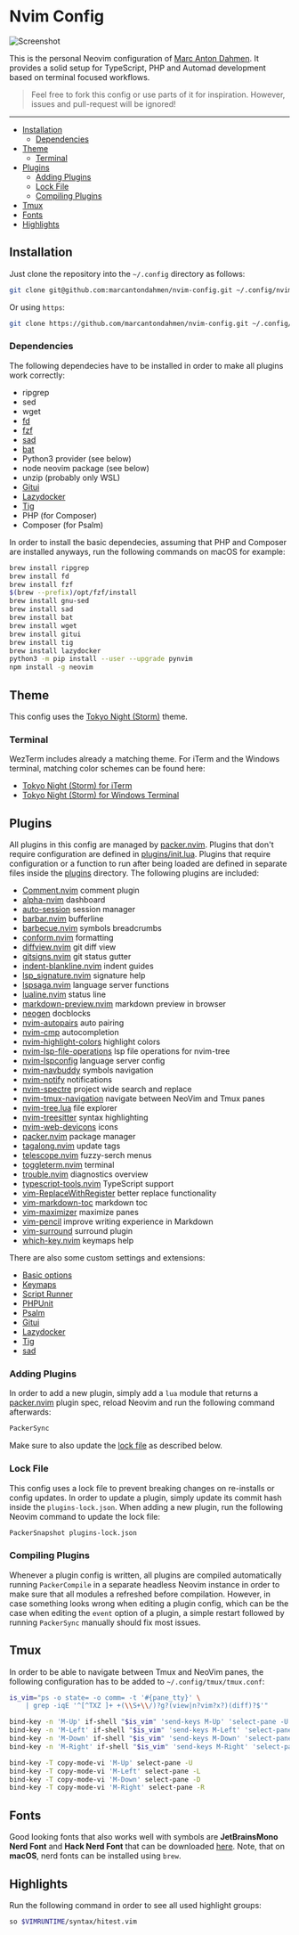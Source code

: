 # Nvim Config

![Screenshot](images/editor-tokyonight.png)

This is the personal Neovim configuration of [Marc Anton Dahmen](https://marcdahmen.de). It provides a solid setup for TypeScript, PHP and Automad development based on terminal focused workflows.

> Feel free to fork this config or use parts of it for inspiration. However, issues and pull-request will be ignored!

______________________________________________________________________

<!-- vim-markdown-toc GFM -->

- [Installation](#installation)
  - [Dependencies](#dependencies)
- [Theme](#theme)
  - [Terminal](#terminal)
- [Plugins](#plugins)
  - [Adding Plugins](#adding-plugins)
  - [Lock File](#lock-file)
  - [Compiling Plugins](#compiling-plugins)
- [Tmux](#tmux)
- [Fonts](#fonts)
- [Highlights](#highlights)

<!-- vim-markdown-toc -->

## Installation

Just clone the repository into the `~/.config` directory as follows:

```bash
git clone git@github.com:marcantondahmen/nvim-config.git ~/.config/nvim
```

Or using `https`:

```bash
git clone https://github.com/marcantondahmen/nvim-config.git ~/.config/nvim
```

### Dependencies

The following dependecies have to be installed in order to make all plugins
work correctly:

- ripgrep
- sed
- wget
- [fd](https://github.com/sharkdp/fd)
- [fzf](https://github.com/junegunn/fzf)
- [sad](https://github.com/ms-jpq/sad)
- [bat](https://github.com/sharkdp/bat)
- Python3 provider (see below)
- node neovim package (see below)
- unzip (probably only WSL)
- [Gitui](https://github.com/extrawurst/gitui)
- [Lazydocker](https://github.com/jesseduffield/lazydocker)
- [Tig](https://jonas.github.io/tig/)
- PHP (for Composer)
- Composer (for Psalm)

In order to install the basic dependecies, assuming that PHP and Composer are installed anyways, run the following commands on macOS for example:

```bash
brew install ripgrep
brew install fd
brew install fzf
$(brew --prefix)/opt/fzf/install
brew install gnu-sed
brew install sad
brew install bat
brew install wget
brew install gitui
brew install tig
brew install lazydocker
python3 -m pip install --user --upgrade pynvim
npm install -g neovim
```

## Theme

This config uses the [Tokyo Night (Storm)](https://github.com/folke/tokyonight.nvim) theme.

### Terminal

WezTerm includes already a matching theme. For iTerm and the Windows terminal, matching color schemes can be found here:

- [Tokyo Night (Storm) for iTerm](https://github.com/folke/tokyonight.nvim/blob/main/extras/iterm/tokyonight_storm.itermcolors)
- [Tokyo Night (Storm) for Windows Terminal](https://github.com/folke/tokyonight.nvim/blob/main/extras/windows_terminal/tokyonight_storm.json)

## Plugins

All plugins in this config are managed by [packer.nvim](https://github.com/wbthomason/packer.nvim). Plugins that don't require configuration are defined in [plugins/init.lua](https://github.com/marcantondahmen/nvim-config/blob/master/lua/marcantondahmen/plugins/init.lua). Plugins that require configuration or a function to run after being loaded are defined in separate files inside the [plugins](https://github.com/marcantondahmen/nvim-config/tree/master/lua/marcantondahmen/plugins) directory. The following plugins are included:

- [Comment.nvim](https://github.com/numToStr/Comment.nvim) comment plugin
- [alpha-nvim](https://github.com/goolord/alpha-nvim) dashboard
- [auto-session](https://github.com/rmagatti/auto-session) session manager
- [barbar.nvim](https://github.com/romgrk/barbar.nvim) bufferline
- [barbecue.nvim](https://github.com/utilyre/barbecue.nvim) symbols breadcrumbs
- [conform.nvim](https://github.com/stevearc/conform.nvim) formatting
- [diffview.nvim](https://github.com/sindrets/diffview.nvim) git diff view
- [gitsigns.nvim](https://github.com/lewis6991/gitsigns.nvim) git status gutter
- [indent-blankline.nvim](https://github.com/lukas-reineke/indent-blankline.nvim) indent guides
- [lsp_signature.nvim](https://github.com/ray-x/lsp_signature.nvim) signature help
- [lspsaga.nvim](https://github.com/glepnir/lspsaga.nvim) language server functions
- [lualine.nvim](https://github.com/nvim-lualine/lualine.nvim) status line
- [markdown-preview.nvim](https://github.com/iamcco/markdown-preview.nvim) markdown preview in browser
- [neogen](https://github.com/danymat/neogen) docblocks
- [nvim-autopairs](https://github.com/windwp/nvim-autopairs) auto pairing
- [nvim-cmp](https://github.com/hrsh7th/nvim-cmp) autocompletion
- [nvim-highlight-colors](https://github.com/brenoprata10/nvim-highlight-colors) highlight colors
- [nvim-lsp-file-operations](https://github.com/antosha417/nvim-lsp-file-operations) lsp file operations for nvim-tree
- [nvim-lspconfig](https://github.com/neovim/nvim-lspconfig) language server config
- [nvim-navbuddy](https://github.com/SmiteshP/nvim-navbuddy) symbols navigation
- [nvim-notify](https://github.com/rcarriga/nvim-notify) notifications
- [nvim-spectre](https://github.com/nvim-pack/nvim-spectre) project wide search and replace
- [nvim-tmux-navigation](https://github.com/alexghergh/nvim-tmux-navigation) navigate between NeoVim and Tmux panes
- [nvim-tree.lua](https://github.com/nvim-tree/nvim-tree.lua) file explorer
- [nvim-treesitter](https://github.com/nvim-treesitter/nvim-treesitter) syntax highlighting
- [nvim-web-devicons](https://github.com/nvim-tree/nvim-web-devicons) icons
- [packer.nvim](https://github.com/wbthomason/packer.nvim) package manager
- [tagalong.nvim](https://github.com/AndrewRadev/tagalong.vim) update tags
- [telescope.nvim](https://github.com/nvim-telescope/telescope.nvim) fuzzy-serch menus
- [toggleterm.nvim](https://github.com/akinsho/toggleterm.nvim) terminal
- [trouble.nvim](https://github.com/folke/trouble.nvim) diagnostics overview
- [typescript-tools.nvim](https://github.com/pmizio/typescript-tools.nvim) TypeScript support
- [vim-ReplaceWithRegister](https://github.com/inkarkat/vim-ReplaceWithRegister) better replace functionality
- [vim-markdown-toc](https://github.com/mzlogin/vim-markdown-toc) markdown toc
- [vim-maximizer](https://github.com/szw/vim-maximizer) maximize panes
- [vim-pencil](https://github.com/preservim/vim-pencil) improve writing experience in Markdown
- [vim-surround](https://github.com/tpope/vim-surround) surround plugin
- [which-key.nvim](https://github.com/folke/which-key.nvim) keymaps help

There are also some custom settings and extensions:

- [Basic options](https://github.com/marcantondahmen/nvim-config/blob/master/lua/marcantondahmen/core/options.lua)
- [Keymaps](https://github.com/marcantondahmen/nvim-config/blob/master/lua/marcantondahmen/core/keymaps.lua)
- [Script Runner](lua/telescope/_extensions/scripts.lua)
- [PHPUnit](https://github.com/marcantondahmen/nvim-config/blob/master/lua/marcantondahmen/plugins/toggleterm.lua#L50)
- [Psalm](https://github.com/marcantondahmen/nvim-config/blob/master/lua/marcantondahmen/plugins/toggleterm.lua#L61)
- [Gitui](https://github.com/marcantondahmen/nvim-config/blob/master/lua/marcantondahmen/plugins/toggleterm.lua#L72)
- [Lazydocker](https://github.com/marcantondahmen/nvim-config/blob/master/lua/marcantondahmen/plugins/toggleterm.lua#L83)
- [Tig](https://github.com/marcantondahmen/nvim-config/blob/master/lua/marcantondahmen/plugins/toggleterm.lua#L94)
- [sad](https://github.com/marcantondahmen/nvim-config/blob/master/lua/marcantondahmen/plugins/toggleterm.lua#L105)

### Adding Plugins

In order to add a new plugin, simply add a `lua` module that returns a [packer.nvim](https://github.com/wbthomason/packer.nvim?tab=readme-ov-file#specifying-plugins) plugin spec, reload Neovim and run the following command afterwards:

```bash
PackerSync
```

Make sure to also update the [lock file](#lock-file) as described below.

### Lock File

This config uses a lock file to prevent breaking changes on re-installs or config updates. In order to update a plugin, simply update its commit hash inside the `plugins-lock.json`. When adding a new plugin, run the following Neovim command to update the lock file:

```bash
PackerSnapshot plugins-lock.json
```

### Compiling Plugins

Whenever a plugin config is written, all plugins are compiled automatically running `PackerCompile` in a separate headless Neovim instance in order to make sure that all modules a refreshed before compilation. However, in case something looks wrong when editing a plugin config, which can be the case when editing the `event` option of a plugin, a simple restart followed by running `PackerSync` manually should fix most issues.

## Tmux

In order to be able to navigate between Tmux and NeoVim panes, the following configuration has to be added to `~/.config/tmux/tmux.conf`:

```bash
is_vim="ps -o state= -o comm= -t '#{pane_tty}' \
    | grep -iqE '^[^TXZ ]+ +(\\S+\\/)?g?(view|n?vim?x?)(diff)?$'"

bind-key -n 'M-Up' if-shell "$is_vim" 'send-keys M-Up' 'select-pane -U'
bind-key -n 'M-Left' if-shell "$is_vim" 'send-keys M-Left' 'select-pane -L'
bind-key -n 'M-Down' if-shell "$is_vim" 'send-keys M-Down' 'select-pane -D'
bind-key -n 'M-Right' if-shell "$is_vim" 'send-keys M-Right' 'select-pane -R'

bind-key -T copy-mode-vi 'M-Up' select-pane -U
bind-key -T copy-mode-vi 'M-Left' select-pane -L
bind-key -T copy-mode-vi 'M-Down' select-pane -D
bind-key -T copy-mode-vi 'M-Right' select-pane -R
```

## Fonts

Good looking fonts that also works well with symbols are **JetBrainsMono Nerd Font** and **Hack Nerd Font** that can be downloaded [here](https://www.nerdfonts.com/font-downloads). Note, that on **macOS**, nerd fonts can be installed using `brew`.

## Highlights

Run the following command in order to see all used highlight groups:

```bash
so $VIMRUNTIME/syntax/hitest.vim
```
